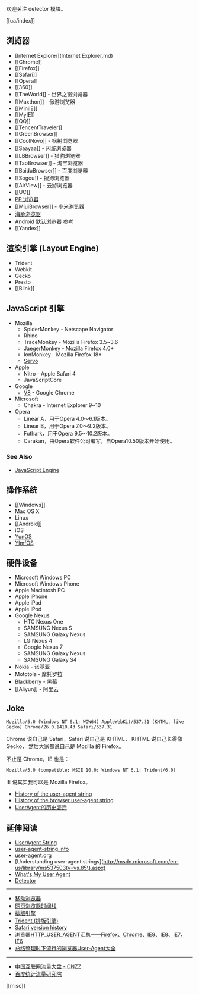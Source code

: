 欢迎关注 detector 模块。

[[ua/index]]

## 浏览器

* [Internet Explorer](Internet Explorer.md)
* [[Chrome]]
* [[Firefox]]
* [[Safari]]
* [[Opera]]
* [[360]]
* [[TheWorld]] - 世界之窗浏览器
* [[Maxthon]] - 傲游浏览器
* [[MiniIE]]
* [[MyIE]]
* [[QQ]]
* [[TencentTraveler]]
* [[GreenBrowser]]
* [[CoolNovo]] - 枫树浏览器
* [[Saayaa]] - 闪游浏览器
* [[LBBrowser]] - 猎豹浏览器
* [[TaoBrowser]] - 淘宝浏览器
* [[BaiduBrowser]] - 百度浏览器
* [[Sogou]] - 搜狗浏览器
* [[AirView]] - 云游浏览器
* [[UC]]
* [PP 浏览器](http://e.25pp.com/)
* [[MiuiBrowser]] - 小米浏览器
* [海豚浏览器](http://www.dolphin.com/)
* Android 默认浏览器 [参考](http://android.stackexchange.com/questions/4271/android-browser)
* [[Yandex]]

## 渲染引擎 (Layout Engine)

* Trident
* Webkit
* Gecko
* Presto
* [[Blink]]

## JavaScript 引擎

* Mozilla
    * SpiderMonkey - Netscape Navigator
    * Rhino
    * TraceMonkey - Mozilla Firefox 3.5~3.6
    * JaegerMonkey - Mozilla Firefox 4.0+
    * IonMonkey - Mozilla Firefox 18+
    * [Servo](https://github.com/mozilla/servo)
* Apple
    * Nitro - Apple Safari 4
    * JavaScriptCore
* Google
    * [V8](https://github.com/v8/v8) - Google Chrome
* Microsoft
    * Chakra - Internet Explorer 9~10
* Opera
    * Linear A，用于Opera 4.0～6.1版本。
    * Linear B，用于Opera 7.0～9.2版本。
    * Futhark，用于Opera 9.5～10.2版本。
    * Carakan，由Opera软件公司编写，自Opera10.50版本开始使用。

### See Also

* [JavaScript Engine](http://en.wikipedia.org/wiki/JavaScript_engine)

## 操作系统

* [[Windows]]
* Mac OS X
* Linux
* [[Android]]
* iOS
* [YunOS](http://yunos.com/)
* [YlmfOS](http://www.ylmf.com/)

## 硬件设备

* Microsoft Windows PC
* Microsoft Windows Phone
* Apple Macintosh PC
* Apple iPhone
* Apple iPad
* Apple iPod
* Google Nexus
    * HTC Nexus One
    * SAMSUNG Nexus S
    * SAMSUNG Galaxy Nexus
    * LG Nexus 4
    * Google Nexus 7
    * SAMSUNG Galaxy Nexus
    * SAMSUNG Galaxy S4
* Nokia - 诺基亚
* Mototola - 摩托罗拉
* Blackberry - 黑莓
* [[Aliyun]] - 阿里云

## Joke

```
Mozilla/5.0 (Windows NT 6.1; WOW64) AppleWebKit/537.31 (KHTML, like Gecko) Chrome/26.0.1410.43 Safari/537.31
```

Chrome 说自己是 Safari，Safari 说自己是 KHTML， KHTML 说自己长得像 Gecko，
然后大家都说自己是 Mozilla 的 Firefox。

不止是 Chrome，IE 也是：

```
Mozilla/5.0 (compatible; MSIE 10.0; Windows NT 6.1; Trident/6.0)
```

IE 说其实我可以是 Mozilla Firefox。

* [History of the user-agent string](http://www.nczonline.net/blog/2010/01/12/history-of-the-user-agent-string/)
* [History of the browser user-agent string](http://webaim.org/blog/user-agent-string-history/)
* [UserAgent的历史变迁](http://article.yeeyan.org/view/heart5/19211)


## 延伸阅读

* [UserAgent String](http://www.useragentstring.com/)
* [user-agent-string.info](http://user-agent-string.info/)
* [user-agent.org](http://www.user-agents.org/)
* [Understanding user-agent strings](http://msdn.microsoft.com/en-us/library/ms537503(v=vs.85\).aspx)
* [What's My User Agent](http://whatsmyuseragent.com/)
* [Detector](http://hotoo.me/tmp/detector.html)

----

* [移动浏览器](http://zh.wikipedia.org/wiki/%E8%A1%8C%E5%8B%95%E7%80%8F%E8%A6%BD%E5%99%A8)
* [网页浏览器时间线](http://zh.wikipedia.org/wiki/%E7%BD%91%E9%A1%B5%E6%B5%8F%E8%A7%88%E5%99%A8%E6%97%B6%E9%97%B4%E7%BA%BF)
* [排版引擎](http://zh.wikipedia.org/wiki/%E6%8E%92%E7%89%88%E5%BC%95%E6%93%8E)
* [Trident (排版引擎)](http://zh.wikipedia.org/wiki/Trident_(%E6%8E%92%E7%89%88%E5%BC%95%E6%93%8E))
* [Safari version history](http://en.wikipedia.org/wiki/Safari_version_history)
* [浏览器HTTP_USER_AGENT汇总——Firefox、Chrome、IE9、IE8、IE7、IE6](http://www.cnblogs.com/sink_cup/archive/2011/03/15/http_user_agent.html)
* [总结整理时下流行的浏览器User-Agent大全](http://www.360doc.com/content/12/1012/21/7662927_241124973.shtml)

----

* [中国互联网流量大盘 - CNZZ](http://data.cnzz.com/)
* [百度统计流量研究院](http://tongji.baidu.com/data/)

[[misc]]
